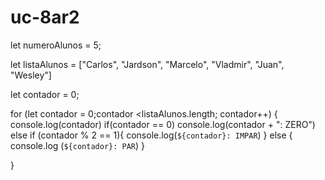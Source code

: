# uc-8ar2
let numeroAlunos = 5;

let listaAlunos = ["Carlos", "Jardson", "Marcelo", "Vladmir", "Juan", "Wesley"]

let contador = 0;


for (let contador = 0;contador <listaAlunos.length; contador++) {
    console.log(contador)
    if(contador == 0)
    console.log(contador + ": ZERO") 
    else if (contador % 2 == 1){
        console.log(`${contador}: IMPAR`)
    } else {
        console.log (`${contador}: PAR`)
    }


}
